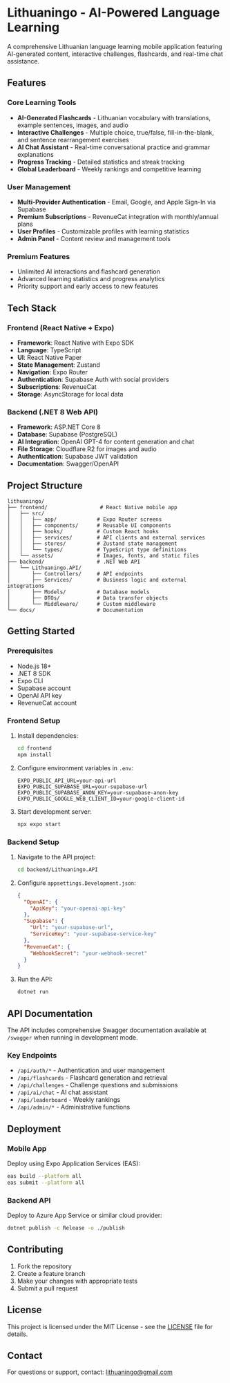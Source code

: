 # Lithuaningo - AI-Powered Language Learning

A comprehensive Lithuanian language learning mobile application featuring AI-generated content, interactive challenges, flashcards, and real-time chat assistance.

## Features

### Core Learning Tools

- **AI-Generated Flashcards** - Lithuanian vocabulary with translations, example sentences, images, and audio
- **Interactive Challenges** - Multiple choice, true/false, fill-in-the-blank, and sentence rearrangement exercises
- **AI Chat Assistant** - Real-time conversational practice and grammar explanations
- **Progress Tracking** - Detailed statistics and streak tracking
- **Global Leaderboard** - Weekly rankings and competitive learning

### User Management

- **Multi-Provider Authentication** - Email, Google, and Apple Sign-In via Supabase
- **Premium Subscriptions** - RevenueCat integration with monthly/annual plans
- **User Profiles** - Customizable profiles with learning statistics
- **Admin Panel** - Content review and management tools

### Premium Features

- Unlimited AI interactions and flashcard generation
- Advanced learning statistics and progress analytics
- Priority support and early access to new features

## Tech Stack

### Frontend (React Native + Expo)

- **Framework**: React Native with Expo SDK
- **Language**: TypeScript
- **UI**: React Native Paper
- **State Management**: Zustand
- **Navigation**: Expo Router
- **Authentication**: Supabase Auth with social providers
- **Subscriptions**: RevenueCat
- **Storage**: AsyncStorage for local data

### Backend (.NET 8 Web API)

- **Framework**: ASP.NET Core 8
- **Database**: Supabase (PostgreSQL)
- **AI Integration**: OpenAI GPT-4 for content generation and chat
- **File Storage**: Cloudflare R2 for images and audio
- **Authentication**: Supabase JWT validation
- **Documentation**: Swagger/OpenAPI

## Project Structure

```
lithuaningo/
├── frontend/                 # React Native mobile app
│   ├── src/
│   │   ├── app/             # Expo Router screens
│   │   ├── components/      # Reusable UI components
│   │   ├── hooks/           # Custom React hooks
│   │   ├── services/        # API clients and external services
│   │   ├── stores/          # Zustand state management
│   │   └── types/           # TypeScript type definitions
│   └── assets/              # Images, fonts, and static files
├── backend/                 # .NET Web API
│   └── Lithuaningo.API/
│       ├── Controllers/     # API endpoints
│       ├── Services/        # Business logic and external integrations
│       ├── Models/          # Database models
│       ├── DTOs/            # Data transfer objects
│       └── Middleware/      # Custom middleware
└── docs/                    # Documentation
```

## Getting Started

### Prerequisites

- Node.js 18+
- .NET 8 SDK
- Expo CLI
- Supabase account
- OpenAI API key
- RevenueCat account

### Frontend Setup

1. Install dependencies:

   ```bash
   cd frontend
   npm install
   ```

2. Configure environment variables in `.env`:

   ```
   EXPO_PUBLIC_API_URL=your-api-url
   EXPO_PUBLIC_SUPABASE_URL=your-supabase-url
   EXPO_PUBLIC_SUPABASE_ANON_KEY=your-supabase-anon-key
   EXPO_PUBLIC_GOOGLE_WEB_CLIENT_ID=your-google-client-id
   ```

3. Start development server:
   ```bash
   npx expo start
   ```

### Backend Setup

1. Navigate to the API project:

   ```bash
   cd backend/Lithuaningo.API
   ```

2. Configure `appsettings.Development.json`:

   ```json
   {
     "OpenAI": {
       "ApiKey": "your-openai-api-key"
     },
     "Supabase": {
       "Url": "your-supabase-url",
       "ServiceKey": "your-supabase-service-key"
     },
     "RevenueCat": {
       "WebhookSecret": "your-webhook-secret"
     }
   }
   ```

3. Run the API:
   ```bash
   dotnet run
   ```

## API Documentation

The API includes comprehensive Swagger documentation available at `/swagger` when running in development mode.

### Key Endpoints

- `/api/auth/*` - Authentication and user management
- `/api/flashcards` - Flashcard generation and retrieval
- `/api/challenges` - Challenge questions and submissions
- `/api/ai/chat` - AI chat assistant
- `/api/leaderboard` - Weekly rankings
- `/api/admin/*` - Administrative functions

## Deployment

### Mobile App

Deploy using Expo Application Services (EAS):

```bash
eas build --platform all
eas submit --platform all
```

### Backend API

Deploy to Azure App Service or similar cloud provider:

```bash
dotnet publish -c Release -o ./publish
```

## Contributing

1. Fork the repository
2. Create a feature branch
3. Make your changes with appropriate tests
4. Submit a pull request

## License

This project is licensed under the MIT License - see the [LICENSE](LICENSE) file for details.

## Contact

For questions or support, contact: lithuaningo@gmail.com
